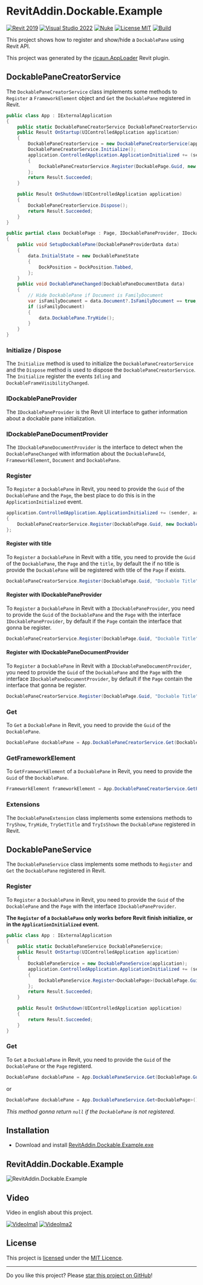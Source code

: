 # RevitAddin.Dockable.Example

[![Revit 2019](https://img.shields.io/badge/Revit-2019+-blue.svg)](../..)
[![Visual Studio 2022](https://img.shields.io/badge/Visual%20Studio-2022-blue)](../..)
[![Nuke](https://img.shields.io/badge/Nuke-Build-blue)](https://nuke.build/)
[![License MIT](https://img.shields.io/badge/License-MIT-blue.svg)](LICENSE)
[![Build](../../actions/workflows/Build.yml/badge.svg)](../../actions)

This project shows how to register and show/hide a `DockablePane` using Revit API.

This project was generated by the [ricaun.AppLoader](https://ricaun.com/AppLoader/) Revit plugin.

## DockablePaneCreatorService

The `DockablePaneCreatorService` class implements some methods to `Register` a `FrameworkElement` object and `Get` the `DockablePane` registered in Revit.

```C#
public class App : IExternalApplication
{
    public static DockablePaneCreatorService DockablePaneCreatorService;
    public Result OnStartup(UIControlledApplication application)
    {
        DockablePaneCreatorService = new DockablePaneCreatorService(application);
        DockablePaneCreatorService.Initialize();
        application.ControlledApplication.ApplicationInitialized += (sender, args) =>
        {
            DockablePaneCreatorService.Register(DockablePage.Guid, new DockablePage());
        };
        return Result.Succeeded;
    }

    public Result OnShutdown(UIControlledApplication application)
    {
        DockablePaneCreatorService.Dispose();
        return Result.Succeeded;
    }
}
```
```C#
public partial class DockablePage : Page, IDockablePaneProvider, IDockablePaneDocumentProvider
{
    public void SetupDockablePane(DockablePaneProviderData data)
    {
        data.InitialState = new DockablePaneState
        {
            DockPosition = DockPosition.Tabbed,
        };
    }
    public void DockablePaneChanged(DockablePaneDocumentData data)
    {
        // Hide DockablePane if Document is FamilyDocument
        var isFamilyDocument = data.Document?.IsFamilyDocument == true;
        if (isFamilyDocument)
        {
            data.DockablePane.TryHide();
        }
    }
}
```

### Initialize / Dispose

The `Initialize` method is used to initialize the `DockablePaneCreatorService` and the `Dispose` method is used to dispose the `DockablePaneCreatorService`. The `Initialize` register the events `Idling` and `DockableFrameVisibilityChanged`.

### IDockablePaneProvider

The `IDockablePaneProvider` is the Revit UI interface to gather information about a dockable pane initialization.

### IDockablePaneDocumentProvider

The `IDockablePaneDocumentProvider` is the interface to detect when the `DockablePaneChanged` with information about the `DockablePaneId`, `FrameworkElement`, `Document` and `DockablePane`.

### Register

To `Register` a `DockablePane` in Revit, you need to provide the `Guid` of the `DockablePane` and the `Page`, the best place to do this is in the `ApplicationInitialized` event.
```C#
application.ControlledApplication.ApplicationInitialized += (sender, args) =>
{
    DockablePaneCreatorService.Register(DockablePage.Guid, new DockablePage());
};
```

#### Register with title

To `Register` a `DockablePane` in Revit with a title, you need to provide the `Guid` of the `DockablePane`, the `Page` and the `title`, by default the if no title is provide the `DockablePane` will be registered with title of the `Page` if exists.
```C#
DockablePaneCreatorService.Register(DockablePage.Guid, "Dockable Title", new DockablePage());
```

#### Register with IDockablePaneProvider

To `Register` a `DockablePane` in Revit with a `IDockablePaneProvider`, you need to provide the `Guid` of the `DockablePane` and the `Page` with the interface `IDockablePaneProvider`, by default if the `Page` contain the interface that gonna be register.
```C#
DockablePaneCreatorService.Register(DockablePage.Guid, "Dockable Title", new DockablePage(), new DockablePaneProvider());
```

#### Register with IDockablePaneDocumentProvider

To `Register` a `DockablePane` in Revit with a `IDockablePaneDocumentProvider`, you need to provide the `Guid` of the `DockablePane` and the `Page` with the interface `IDockablePaneDocumentProvider`, by default if the `Page` contain the interface that gonna be register.
```C#
DockablePaneCreatorService.Register(DockablePage.Guid, "Dockable Title", new DockablePage(), new DockablePaneDocumentProvider());
```

### Get

To `Get` a `DockablePane` in Revit, you need to provide the `Guid` of the `DockablePane`.
```C#
DockablePane dockablePane = App.DockablePaneCreatorService.Get(DockablePage.Guid);
```

### GetFrameworkElement

To `GetFrameworkElement` of a `DockablePane` in Revit, you need to provide the `Guid` of the `DockablePane`.
```C#
FrameworkElement frameworkElement = App.DockablePaneCreatorService.GetFrameworkElement(DockablePage.Guid);
```

### Extensions

The `DockablePaneExtension` class implements some extensions methods to `TryShow`, `TryHide`, `TryGetTitle` and `TryIsShown` the `DockablePane` registered in Revit. 

## DockablePaneService

The `DockablePaneService` class implements some methods to `Register` and `Get` the `DockablePane` registered in Revit.

### Register

To `Register` a `DockablePane` in Revit, you need to provide the `Guid` of the `DockablePane` and the `Page` with the interface `IDockablePaneProvider`.

**The `Register` of a `DockablePane` only works before Revit finish initialize, or in the `ApplicationInitialized` event.**

```C#
public class App : IExternalApplication
{
    public static DockablePaneService DockablePaneService;
    public Result OnStartup(UIControlledApplication application)
    {
        DockablePaneService = new DockablePaneService(application);
        application.ControlledApplication.ApplicationInitialized += (sender, args) =>
        {
            DockablePaneService.Register<DockablePage>(DockablePage.Guid);
        };
        return Result.Succeeded;
    }

    public Result OnShutdown(UIControlledApplication application)
    {
        return Result.Succeeded;
    }
}
```

### Get

To `Get` a `DockablePane` in Revit, you need to provide the `Guid` of the `DockablePane` or the `Page` registerd.
```C#
DockablePane dockablePane = App.DockablePaneService.Get(DockablePage.Guid);
```
or
```C#
DockablePane dockablePane = App.DockablePaneService.Get<DockablePage>();
```
*This method gonna return `null` if the `DockablePane` is not registered.*

## Installation

* Download and install [RevitAddin.Dockable.Example.exe](../../releases/latest/download/RevitAddin.Dockable.Example.zip)

## RevitAddin.Dockable.Example

![RevitAddin.Dockable.Example](https://github.com/ricaun-io/RevitAddin.Dockable.Example/assets/12437519/ead73dc2-5159-49dc-8de9-6fc2ac9e414f)

## Video

Video in english about this project.

[![VideoIma1]][Video1] [![VideoIma2]][Video2]

## License

This project is [licensed](LICENSE) under the [MIT Licence](https://en.wikipedia.org/wiki/MIT_License).

---

Do you like this project? Please [star this project on GitHub](../../stargazers)!

[Video1]: https://youtu.be/xf9702Bx09s
[VideoIma1]: https://img.youtube.com/vi/xf9702Bx09s/mqdefault.jpg
[Video2]: https://youtu.be/mlUsY8_caBE
[VideoIma2]: https://img.youtube.com/vi/mlUsY8_caBE/mqdefault.jpg